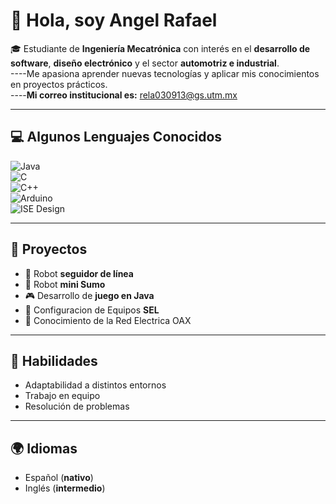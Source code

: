# 👋 Hola, soy Angel Rafael  

🎓 Estudiante de **Ingeniería Mecatrónica** con interés en el **desarrollo de software**, **diseño electrónico** y el sector **automotriz e industrial**.  
----Me apasiona aprender nuevas tecnologías y aplicar mis conocimientos en proyectos prácticos.  
----**Mi correo institucional es:** rela030913@gs.utm.mx

---

## 💻 Algunos Lenguajes Conocidos

![Java](https://img.shields.io/badge/Java-ED8B00?style=for-the-badge&logo=openjdk&logoColor=white)  
![C](https://img.shields.io/badge/C-00599C?style=for-the-badge&logo=c&logoColor=white)  
![C++](https://img.shields.io/badge/C++-00599C?style=for-the-badge&logo=cplusplus&logoColor=white)  
![Arduino](https://img.shields.io/badge/Arduino-00979D?style=for-the-badge&logo=arduino&logoColor=white)  
![ISE Design](https://img.shields.io/badge/ISE%20Design-007ACC?style=for-the-badge&logo=xilinx&logoColor=white)  

---

## 🚀 Proyectos   
- 🤖 Robot **seguidor de línea**  
- 🤖 Robot **mini Sumo**  
- 🎮 Desarrollo de **juego en Java**
- 🔌 Configuracion de Equipos **SEL**
- 🔌 Conocimiento de la Red Electrica OAX

---

## 🌟 Habilidades  
- Adaptabilidad a distintos entornos  
- Trabajo en equipo  
- Resolución de problemas  

---

## 🌍 Idiomas  
- Español (**nativo**)  
- Inglés (**intermedio**)  
